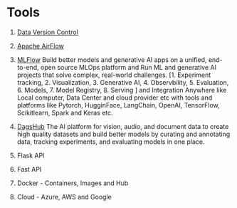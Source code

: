 # Tools

1. [Data Version Control](https://dvc.org)
2. [Apache AirFlow](https://airflow.apache.org/)
3. [MLFlow](https://mlflow.org/)
   Build better models and generative AI apps on a unified, end-to-end, open source MLOps platform and Run ML and generative AI projects that solve complex, real-world challenges.
   [1. Experiment tracking,
   2. Visualization,
   3. Generative AI,
   4. Observbility,
   5. Evaluation,
   6. Models,
   7. Model Registry,
   8. Serving ] and Integration Anywhere like Local computer, Data Center and cloud provider etc with tools and platforms like Pytorch, HugginFace, LangChain, OpenAI, TensorFlow, Scikitlearn, Spark and Keras etc.
4. [DagsHub](https://dagshub.com/) 
The AI platform for vision, audio, and document data to create high quality datasets and build better models by curating and annotating data, tracking experiments, and evaluating models in one place.

5. Flask API
6. Fast API
7. Docker - Containers, Images and Hub
8. Cloud - Azure, AWS and Google
